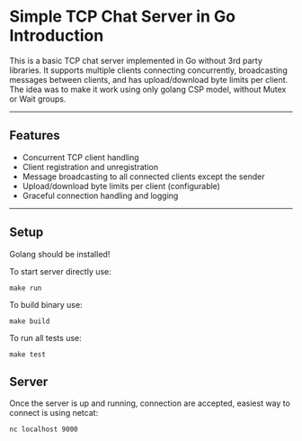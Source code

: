 # Simple TCP Chat Server in Go Introduction

This is a basic TCP chat server implemented in Go without 3rd party libraries. It supports multiple clients connecting concurrently, broadcasting messages between clients, and has upload/download byte limits per client. The idea was to make it work using only golang CSP model, without Mutex or Wait groups.

---

## Features

- Concurrent TCP client handling
- Client registration and unregistration
- Message broadcasting to all connected clients except the sender
- Upload/download byte limits per client (configurable)
- Graceful connection handling and logging

---

## Setup

Golang should be installed!

To start server directly use:

```shell script
make run
```

To build binary use:

```shell script
make build
```

To run all tests use:

```shell script
make test
```

## Server

Once the server is up and running, connection are accepted, easiest way to connect is using netcat:

```shell script
nc localhost 9000
```
